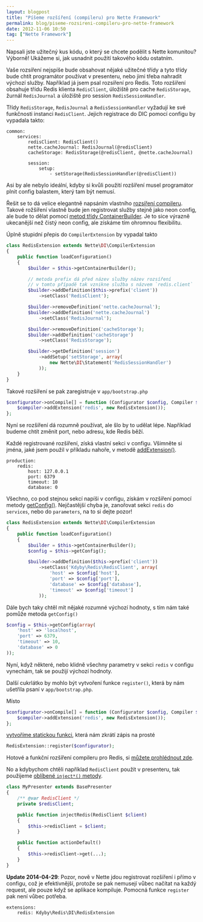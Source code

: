 ```yaml
---
layout: blogpost
title: "Píšeme rozšíření (compileru) pro Nette Framework"
permalink: blog/piseme-rozsireni-compileru-pro-nette-framework
date: 2012-11-06 10:50
tag: ["Nette Framework"]
---
```


Napsali jste užitečný kus kódu, o který se chcete podělit s Nette komunitou? Výborně! Ukážeme si, jak usnadnit použití takového kódu ostatním.

Vaše rozsíření nejspíše bude obsahovat nějaké užitečné třídy a tyto třídy bude chtít programátor používat v presenteru, nebo jimi třeba nahradit výchozí služby. Například já jsem psal rozsíření pro Redis. Toto rozšíření obsahuje třídu Redis klienta `RedisClient`, úložiště pro cache `RedisStorage`, žurnál `RedisJournal` a úložiště pro session `RedisSessionHandler`.

Třídy `RedisStorage`, `RedisJournal` a `RedisSessionHandler` vyžadují ke své funkčnosti instanci `RedisClient`. Jejich registrace do DIC pomocí configu by vypadala takto:


~~~ neon
common:
    services:
        redisClient: RedisClient()
        nette.cacheJournal: RedisJournal(@redisClient)
        cacheStorage: RedisStorage(@redisClient, @nette.cacheJournal)

        session:
            setup:
                - setStorage(RedisSessionHandler(@redisClient))
~~~


Asi by ale nebylo ideální, kdyby si kvůli použití rozšíření musel programátor plnit config balastem, který tam být nemusí.

Řešit se to dá velice elegantně napsáním vlastního [rozsíření compileru](https://doc.nette.org/cs/di-extensions). Takové rožšíření vlastně bude jen registrovat služby stejně jako neon config, ale bude to dělat pomocí [metod třídy ContainerBuilder](https://api.kdyby.org/class-Nette.DI.ContainerBuilder.html). Je to sice výrazně ukecanější než čistý neon config, ale získáme tím ohromnou flexibilitu.

Úplně stupidní přepis do `CompilerExtension` by vypadal takto


~~~ php
class RedisExtension extends Nette\DI\CompilerExtension
{
    public function loadConfiguration()
    {
        $builder = $this->getContainerBuilder();

        // metoda prefix dá před název služby název rozsíření
        // v tomto případě tak vznikne služba s názvem `redis.client`
        $builder->addDefinition($this->prefix('client'))
            ->setClass('RedisClient');

        $builder->removeDefinition('nette.cacheJournal');
        $builder->addDefinition('nette.cacheJournal')
            ->setClass('RedisJournal');

        $builder->removeDefinition('cacheStorage');
        $builder->addDefinition('cacheStorage')
            ->setClass('RedisStorage');

        $builder->getDefinition('session')
            ->addSetup('setStorage', array(
                new Nette\DI\Statement('RedisSessionHandler')
            ));
    }
}
~~~


Takové rozšíření se pak zaregistruje v `app/bootstrap.php`


~~~ php
$configurator->onCompile[] = function (Configurator $config, Compiler $compiler) {
    $compiler->addExtension('redis', new RedisExtension());
};
~~~


Nyní se rozšíření dá rozumně používat, ale šlo by to udělat lépe. Například budeme chtít změnit port, nebo adresu, kde Redis běží.

Každé registrované rozšíření, získá vlastní sekci v configu. Všimněte si jména, jaké jsem použil v příkladu nahoře, v metodě [addExtension()](https://api.kdyby.org/class-Nette.DI.Compiler.html#_addExtension).

~~~ neon
production:
    redis:
        host: 127.0.0.1
        port: 6379
        timeout: 10
        database: 0
~~~

Všechno, co pod stejnou sekcí napíši v configu, získám v rozšíření pomocí metody [getConfig()](https://api.kdyby.org/class-Nette.DI.CompilerExtension.html#_getConfig). Nejčastější chyba je, zanořovat sekci `redis` do `services`, nebo do `parameters`, na to si dejte pozor!

~~~ php
class RedisExtension extends Nette\DI\CompilerExtension
{
    public function loadConfiguration()
    {
        $builder = $this->getContainerBuilder();
        $config = $this->getConfig();

        $builder->addDefinition($this->prefix('client'))
            ->setClass('Kdyby\Redis\RedisClient', array(
                'host' => $config['host'],
                'port' => $config['port'],
                'database' => $config['database'],
                'timeout' => $config['timeout']
            ));
~~~

Dále bych taky chtěl mít nějaké rozumné výchozí hodnoty, s tím nám také pomůže metoda `getConfig()`

~~~ php
$config = $this->getConfig(array(
    'host' => 'localhost',
    'port' => 6379,
    'timeout' => 10,
    'database' => 0
));
~~~

Nyní, když některé, nebo klidně všechny parametry v sekci `redis` v configu vynechám, tak se použijí výchozí hodnoty.

Další cukrlátko by mohlo být vytvoření funkce `register()`, která by nám ušetřila psaní v `app/bootstrap.php`.

Místo

~~~ php
$configurator->onCompile[] = function (Configurator $config, Compiler $compiler) {
    $compiler->addExtension('redis', new RedisExtension());
};
~~~

[vytvoříme statickou funkci](https://github.com/Kdyby/Redis/blob/1df4d84a599e883255e76e53e6e1468ade127e25/src/Kdyby/Redis/DI/RedisExtension.php#L173-L181), která nám zkrátí zápis na prosté

~~~ php
RedisExtension::register($configurator);
~~~

Hotové a funkční rozšíření compileru pro Redis, si [můžete prohlédnout zde](https://github.com/Kdyby/Redis/blob/1df4d84a599e883255e76e53e6e1468ade127e25/src/Kdyby/Redis/DI/RedisExtension.php).

No a kdybychom chtěli například `RedisClient` použít v presenteru, tak použijeme [oblíbené `inject*()` metody](https://pla.nette.org/cs/inject-autowire).

~~~ php
class MyPresenter extends BasePresenter
{
    /** @var RedisClient */
    private $redisClient;

    public function injectRedis(RedisClient $client)
    {
        $this->redisClient = $client;
    }

    public function actionDefault()
    {
        $this->redisClient->get(...);
    }
}
~~~


**Update 2014-04-29**: Pozor, nově v Nette jdou registrovat rozšíření i přímo v configu, což je efektivnější, protože se pak nemusejí vůbec načítat na každý request, ale pouze když se aplikace kompiluje.
Pomocná funkce `register` pak není vůbec potřeba.

~~~ neon
extensions:
    redis: Kdyby\Redis\DI\RedisExtension
~~~
